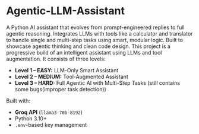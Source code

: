 # Agentic-LLM-Assistant
A Python AI assistant that evolves from prompt-engineered replies to full agentic reasoning. Integrates LLMs with tools like a calculator and translator to handle single and multi-step tasks using smart, modular logic. Built to showcase agentic thinking and clean code design.
This project is a progressive build of an intelligent assistant using LLMs and tool augmentation. It consists of three levels:

-  **Level 1 – EASY:** LLM-Only Smart Assistant  
-  **Level 2 – MEDIUM:** Tool-Augmented Assistant  
-  **Level 3 – HARD:** Full Agentic AI with Multi-Step Tasks  (still contains some bugs(improper task detection))

Built with:  
- **Groq API** (`llama3-70b-8192`)  
- Python 3.10+  
- `.env`-based key management  
